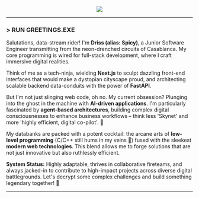 <div id="header" align="center">
  <img src="./assests/cyberpunk_sky.gif" style="max-width: 80%;"/>
</div>

---

### **> RUN GREETINGS.EXE**

Salutations, data-stream rider! I'm **Driss (alias: Spicy)**, a Junior Software Engineer transmitting from the neon-drenched circuits of Casablanca. My core programming is wired for full-stack development, where I craft immersive digital realities.

Think of me as a tech-ninja, wielding **Next.js** to sculpt dazzling front-end interfaces that would make a dystopian cityscape proud, and architecting scalable backend data-conduits with the power of **FastAPI**.

But I'm not just slinging web code, oh no. My current obsession? Plunging into the ghost in the machine with **AI-driven applications**. I'm particularly fascinated by **agent-based architectures**, building complex digital consciousnesses to enhance business workflows – think less 'Skynet' and more 'highly efficient, digital co-pilot'. 🤖

My databanks are packed with a potent cocktail: the arcane arts of **low-level programming** (C/C++ still hums in my veins 👾) fused with the sleekest **modern web technologies**. This blend allows me to forge solutions that are not just innovative but also ruthlessly efficient.

**System Status:** Highly adaptable, thrives in collaborative fireteams, and always jacked-in to contribute to high-impact projects across diverse digital battlegrounds. Let's decrypt some complex challenges and build something legendary together! 🌌

---
